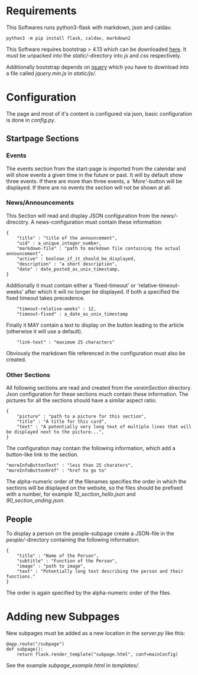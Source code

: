 # Requirements
This Softwares runs python3-flask with markdown, json and caldav.

    python3 -m pip install flask, caldav, markdown2

This Software requires bootstrap > 4.13 which can be downloaded [here](https://getbootstrap.com/docs/4.3/getting-started/download/). It must be unpacked into the *static/*-directory into *js* and *css* respectively.

Additionally bootstrap depends on [jquery](https://code.jquery.com) which you have to download into a file called *jquery.min.js* in *static/js/*.

# Configuration
The page and most of it's content is configured via json, basic configuration is done in *config.py*.

## Startpage Sections
### Events
The events section from the start-page is imported from the calendar and will show events a given time in the future or past. It will by default show three events. If there are more than three events, a *'More'*-button will be displayed. If there are no events the section will not be shown at all.

### News/Announcements
This Section will read and display JSON configuration from the *news/*-direcotry. A news-configuration must contain these information:

    {
	    "title" : "title of the announcement",
	    "uid" : a_unique_integer_number,
	    "markdown-file" : "path to markdown file containing the actual announcement",
	    "active" : boolean_if_it_should_be_displayed,
	    "description" : "a short description",
	    "date" : date_posted_as_unix_timestamp,
    }

Additionally it must contain either a 'fixed-timeout' or 'relative-timeout-weeks' after which it will no longer be displayed. If both a specified the fixed timeout takes precedence.

    	"timeout-relative-weeks" : 12,
    	"timeout-fixed" : a_date_as_unix_timestamp

Finally it MAY contain a text to display on the button leading to the article (otherwise it will use a default).

        "link-text" : "maximum 25 characters"

Obviously the markdown file referenced in the configuration must also be created.

### Other Sections
All following sections are read and created from the *vereinSection* directory. Json configuration for these sections much contain these information. The pictures for all the sections should have a similar aspect ratio.

    {
        "picture" : "path to a picture for this section",
        "title" : "A title for this card",
        "text" : "A potentially very long text of multiple lines that will be displayed next to the picture...",
    }

The configuration may contain the following information, which add a button-like link to the section.

    "moreInfoButtonText" : "less than 25 charaters",
    "moreInfoButtonHref" : "href to go to"

The alpha-numeric order of the filenames specifies the order in which the sections will be displayed on the website, so the files should be prefixed with a number, for example *10_section_hello.json* and *90_section_ending.json*.

## People
To display a person on the people-subpage create a JSON-file in the *people/*-directory containing the following information:

    {
        "title" : "Name of the Person",
        "subtitle" : "Function of the Person",
        "image" : "path to image",
        "text" : "Potentially long text describing the person and their functions."
    }

The order is again specified by the alpha-numeric order of the files.

# Adding new Subpages
New subpages must be added as a new location in the *server.py* like this:

    @app.route("/subpage")
    def subpage():
        return flask.render_template("subpage.html", conf=mainConfig)

See the example *subpage\_example.html* in *templates/*.
